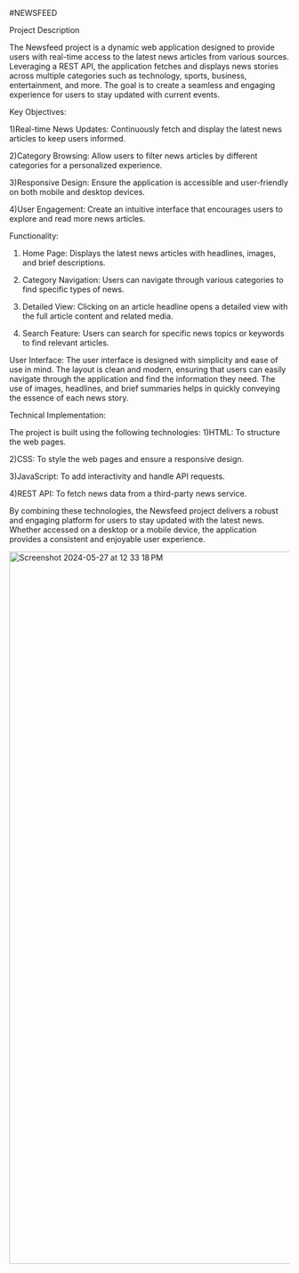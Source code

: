#NEWSFEED



Project Description

The Newsfeed project is a dynamic web application designed to provide users with real-time access to the latest news articles from various sources. Leveraging a REST API, the application fetches and displays news stories across multiple categories such as technology, sports, business, entertainment, and more. The goal is to create a seamless and engaging experience for users to stay updated with current events.

Key Objectives:

1)Real-time News Updates: Continuously fetch and display the latest news articles to keep users informed.

2)Category Browsing: Allow users to filter news articles by different categories for a personalized experience.

3)Responsive Design: Ensure the application is accessible and user-friendly on both mobile and desktop devices.

4)User Engagement: Create an intuitive interface that encourages users to explore and read more news articles.

Functionality:

1) Home Page: Displays the latest news articles with headlines, images, and brief descriptions.

2) Category Navigation: Users can navigate through various categories to find specific types of news.

3) Detailed View: Clicking on an article headline opens a detailed view with the full article content and related media.

4) Search Feature: Users can search for specific news topics or keywords to find relevant articles.

User Interface:
The user interface is designed with simplicity and ease of use in mind. The layout is clean and modern, ensuring that users can easily navigate through the application and find the information they need. The use of images, headlines, and brief summaries helps in quickly conveying the essence of each news story.

Technical Implementation:

The project is built using the following technologies:
1)HTML: To structure the web pages.

2)CSS: To style the web pages and ensure a responsive design.

3)JavaScript: To add interactivity and handle API requests.

4)REST API: To fetch news data from a third-party news service.

By combining these technologies, the Newsfeed project delivers a robust and engaging platform for users to stay 
updated with the latest news. Whether accessed on a desktop or a mobile device, the application provides a consistent and enjoyable user experience.





<img width="1280" alt="Screenshot 2024-05-27 at 12 33 18 PM" src="https://github.com/vamshicompililng/NEWSFEED/assets/111577474/51ffcd27-8e5d-4ef1-a744-418e9ca6b1ee">
